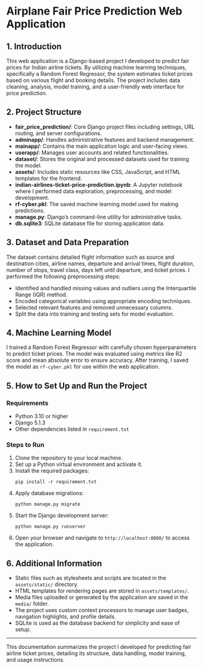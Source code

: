 # Airplane Fair Price Prediction Web Application

## 1. Introduction
This web application is a Django-based project I developed to predict fair prices for Indian airline tickets. By utilizing machine learning techniques, specifically a Random Forest Regressor, the system estimates ticket prices based on various flight and booking details. The project includes data cleaning, analysis, model training, and a user-friendly web interface for price prediction.

## 2. Project Structure
- **fair_price_prediction/**: Core Django project files including settings, URL routing, and server configurations.
- **adminapp/**: Handles administrative features and backend management.
- **mainapp/**: Contains the main application logic and user-facing views.
- **userapp/**: Manages user accounts and related functionalities.
- **dataset/**: Stores the original and processed datasets used for training the model.
- **assets/**: Includes static resources like CSS, JavaScript, and HTML templates for the frontend.
- **indian-airlines-ticket-price-prediction.ipynb**: A Jupyter notebook where I performed data exploration, preprocessing, and model development.
- **rf-cyber.pkl**: The saved machine learning model used for making predictions.
- **manage.py**: Django’s command-line utility for administrative tasks.
- **db.sqlite3**: SQLite database file for storing application data.

## 3. Dataset and Data Preparation
The dataset contains detailed flight information such as source and destination cities, airline names, departure and arrival times, flight duration, number of stops, travel class, days left until departure, and ticket prices. I performed the following preprocessing steps:
- Identified and handled missing values and outliers using the Interquartile Range (IQR) method.
- Encoded categorical variables using appropriate encoding techniques.
- Selected relevant features and removed unnecessary columns.
- Split the data into training and testing sets for model evaluation.

## 4. Machine Learning Model
I trained a Random Forest Regressor with carefully chosen hyperparameters to predict ticket prices. The model was evaluated using metrics like R2 score and mean absolute error to ensure accuracy. After training, I saved the model as `rf-cyber.pkl` for use within the web application.

## 5. How to Set Up and Run the Project
### Requirements
- Python 3.10 or higher
- Django 5.1.3
- Other dependencies listed in `requirement.txt`

### Steps to Run
1. Clone the repository to your local machine.
2. Set up a Python virtual environment and activate it.
3. Install the required packages:
   ```
   pip install -r requirement.txt
   ```
4. Apply database migrations:
   ```
   python manage.py migrate
   ```
5. Start the Django development server:
   ```
   python manage.py runserver
   ```
6. Open your browser and navigate to `http://localhost:8000/` to access the application.

## 6. Additional Information
- Static files such as stylesheets and scripts are located in the `assets/static/` directory.
- HTML templates for rendering pages are stored in `assets/templates/`.
- Media files uploaded or generated by the application are saved in the `media/` folder.
- The project uses custom context processors to manage user badges, navigation highlights, and profile details.
- SQLite is used as the database backend for simplicity and ease of setup.

---

This documentation summarizes the project I developed for predicting fair airline ticket prices, detailing its structure, data handling, model training, and usage instructions.
